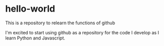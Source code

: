 # hello-world
This is a repository to relearn the functions of github


I'm excited to start using github as a repository for the code I develop as I learn Python and Javascript. 
